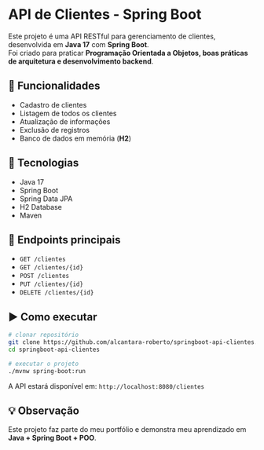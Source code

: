 # API de Clientes - Spring Boot

Este projeto é uma API RESTful para gerenciamento de clientes, desenvolvida em **Java 17** com **Spring Boot**.  
Foi criado para praticar **Programação Orientada a Objetos, boas práticas de arquitetura e desenvolvimento backend**.

## 🚀 Funcionalidades
- Cadastro de clientes
- Listagem de todos os clientes
- Atualização de informações
- Exclusão de registros
- Banco de dados em memória (**H2**)

## 🔧 Tecnologias
- Java 17
- Spring Boot
- Spring Data JPA
- H2 Database
- Maven

## 📌 Endpoints principais
- `GET /clientes`
- `GET /clientes/{id}`
- `POST /clientes`
- `PUT /clientes/{id}`
- `DELETE /clientes/{id}`

## ▶️ Como executar
```bash
# clonar repositório
git clone https://github.com/alcantara-roberto/springboot-api-clientes.git
cd springboot-api-clientes

# executar o projeto
./mvnw spring-boot:run
```

A API estará disponível em: `http://localhost:8080/clientes`

## 💡 Observação
Este projeto faz parte do meu portfólio e demonstra meu aprendizado em **Java + Spring Boot + POO**.

